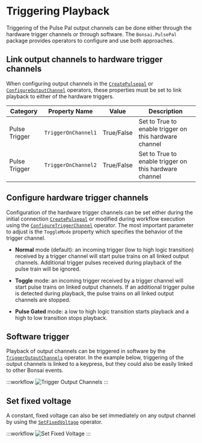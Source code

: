 # Triggering Playback
Triggering of the Pulse Pal output channels can be done either through the hardware trigger channels or through software. The `Bonsai.PulsePal` package provides operators to configure and use both approaches.

## Link output channels to hardware trigger channels
When configuring output channels in the [`CreatePulsepal`](xref:Bonsai.PulsePal.CreatePulsePal) or [`ConfigureOutputChannel`](xref:Bonsai.PulsePal.ConfigureOutputChannel) operators, these properties must be set to link playback to either of the hardware triggers. 

|     Category     |   Property Name     | Value        | Description     |
| ---------------- | ------------------- | ----------   | --------------- |
| Pulse Trigger    | `TriggerOnChannel1` | True/False   | Set to True to enable trigger on this hardware channel |
| Pulse Trigger    | `TriggerOnChannel2` | True/False   | Set to True to enable trigger on this hardware channel |


## Configure hardware trigger channels
Configuration of the hardware trigger channels can be set either during the initial connection [`CreatePulsepal`](xref:Bonsai.PulsePal.CreatePulsePal) or modified during workflow execution using the [`ConfigureTriggerChannel`](xref:Bonsai.PulsePal.ConfigureTriggerChannel) operator. The most important parameter to adjust is the `ToggleMode` property which specifies the behavior of the trigger channel.

- **Normal** mode (default): an incoming trigger (low to high logic transition) received by a trigger channel will start pulse trains on all linked output channels. Additional trigger pulses received during playback of the pulse train will be ignored.

- **Toggle** mode: an incoming trigger received by a trigger channel will start pulse trains on linked output channels. If an additional trigger pulse is detected during playback, the pulse trains on all linked output channels are stopped.

- **Pulse Gated** mode: a low to high logic transition starts playback and a high to low transition stops playback.


## Software trigger
Playback of output channels can be triggered in software by the [`TriggerOutputChannels`](xref:Bonsai.PulsePal.TriggerOutputChannels) operator. In the example below, triggering of the output channels is linked to a keypress, but they could also be easily linked to other Bonsai events.

:::workflow
![Trigger Output Channels](../workflows/trigger-output.bonsai)
:::

## Set fixed voltage
A constant, fixed voltage can also be set immediately on any output channel by using the [`SetFixedVoltage`](xref:Bonsai.PulsePal.SetFixedVoltage) operator.

:::workflow
![Set Fixed Voltage](../workflows/set-fixed-voltage.bonsai)
:::
